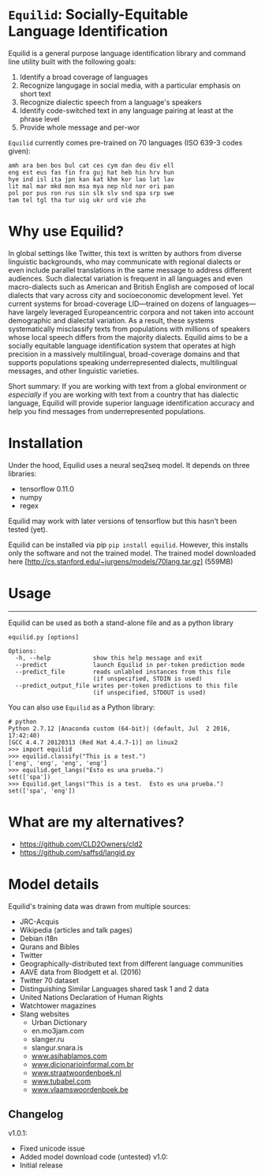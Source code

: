# ``Equilid``: Socially-Equitable Language Identification

Equilid is a general purpose language identification library and command line utility built with the following goals:

1. Identify a broad coverage of languages
2. Recognize langugage in social media, with a particular emphasis on short text
3. Recognize dialectic speech from a language's speakers
4. Identify code-switched text in any language pairing at least at the phrase level
5. Provide whole message and per-wor 


``Equilid`` currently comes pre-trained on 70 languages (ISO 639-3 codes given):

    amh ara ben bos bul cat ces cym dan deu div ell
    eng est eus fas fin fra guj hat heb hin hrv hun
    hye ind isl ita jpn kan kat khm kor lao lat lav
    lit mal mar mkd mon msa mya nep nld nor ori pan
    pol por pus ron rus sin slk slv snd spa srp swe
    tam tel tgl tha tur uig ukr urd vie zho 

# Why use Equilid?

In global settings like Twitter, this text is written by authors from diverse linguistic backgrounds, who may communicate with regional dialects or even include parallel translations in the same message to address different audiences. Such dialectal variation is frequent in all languages and even macro-dialects such as American and British  English are composed of local dialects that vary across city and socioeconomic development level. Yet current systems for broad-coverage LID—trained on dozens of languages—have largely leveraged Europeancentric corpora and not taken into account demographic and dialectal variation. As a result, these systems systematically misclassify texts from populations with millions of speakers whose local speech differs from the majority dialects. Equilid aims to be a socially equitable language identification system that operates at high precision in a massively multilingual, broad-coverage domains and that supports populations speaking underrepresented dialects, multilingual messages, and other linguistic varieties.  

Short summary: If you are working with text from a global environment or _especially_ if you are working with text from a country that has dialectic language, Equilid will provide superior language identification accuracy and help you find messages from underrepresented populations.

# Installation

Under the hood, Equilid uses a neural seq2seq model.  It depends on three libraries:
  *  tensorflow 0.11.0
  * numpy
  * regex
  
Equilid may work with later versions of tensorflow but this hasn't been tested (yet).

Equilid can be installed via pip ``pip install equilid``.  However, this installs only the software and not the trained model.  The trained model downloaded here [http://cs.stanford.edu/~jurgens/models/70lang.tar.gz] (559MB)


# Usage
-----

Equilid can be used as both a stand-alone file and as a python library

    equilid.py [options]

    Options:
      -h, --help            show this help message and exit
      --predict             launch Equilid in per-token prediction mode
      --predict_file        reads unlabled instances from this file 
                            (if unspecified, STDIN is used)
      --predict_output_file writes per-token predictions to this file
                            (if unspecified, STDOUT is used)

You can also use ``Equilid`` as a Python library:

    # python
    Python 2.7.12 |Anaconda custom (64-bit)| (default, Jul  2 2016, 17:42:40) 
    [GCC 4.4.7 20120313 (Red Hat 4.4.7-1)] on linux2
    >>> import equilid
    >>> equilid.classify("This is a test.")
    ['eng', 'eng', 'eng', 'eng']
    >>> equilid.get_langs("Esto es una prueba.")
    set(['spa'])
    >>> Equilid.get_langs("This is a test.  Esto es una prueba.")
    set(['spa', 'eng'])



# What are my alternatives?

  * https://github.com/CLD2Owners/cld2
  * https://github.com/saffsd/langid.py

# Model details

Equilid's training data was drawn from multiple sources:

* JRC-Acquis 
* Wikipedia (articles and talk pages)
* Debian i18n
* Qurans and Bibles
* Twitter
 * Geographically-distributed text from different language communities
 * AAVE data from Blodgett et al. (2016)
 * Twitter 70 dataset
* Distinguishing Similar Languages shared task 1 and 2 data
* United Nations Declaration of Human Rights
* Watchtower magazines
* Slang websites
  * Urban Dictionary
  * en.mo3jam.com
  * slanger.ru
  * slangur.snara.is
  * www.asihablamos.com
  * www.dicionarioinformal.com.br
  * www.straatwoordenboek.nl
  * www.tubabel.com
  * www.vlaamswoordenboek.be


Changelog
---------
v1.0.1:
  * Fixed unicode issue
  * Added model download code (untested)
v1.0: 
  * Initial release
